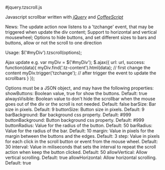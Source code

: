 #jquery.tzscroll.js

Javascript scrollbar written with [*jQuery*](http://jquery.com/) and [*CoffeeScript*](http://jashkenas.github.com/coffee-script/)

News:
   The update action now listens to a 'tzchange' event, that may be triggered when update the div content;
   Support to horizontal and vertical mousewheel;
   Options to hide buttons, and set different sizes to bars and buttons, allow or not the scroll to one direction

Usage: $('#myDiv').tzscroll(options);

Ajax update e.g.
   var myDiv = $('#myDiv');
   $.ajax({
      url: url,
      success: function(data){
         myDiv.find('.tz-content').html(data); // first change the content
         myDiv.trigger('tzchange'); // after trigger the event to update the scrollbars
      }
   });

Options must be a JSON object, and may have the following properties:
   showButtons: Boolean value, true for show the buttons. Default: true 
   alwaysVisible: Boolean value to don't hide the scrollbar when the mouse goes out of the div or the scroll is not needed. Default: false
   barSize: Bar size in pixels. Default: 9
   buttonSize: Button size in pixels. Default: 9
   barBackground: Bar background css property. Default: #999
   buttonBackground: Button background css property. Default: #999
   buttonRadius: Value for the radius of the button. Default: 50
   barRadius: Value for the radius of the bar. Default: 10
   margin: Value in pixels for the margin between the buttons and the edges. Default: 3
   step: Value in pixels for each click in the scroll button or event from the mouse wheel. Default: 30
   interval: Value in miliseconds that sets the interval to repeat the scroll action when keep the button clicked. Default: 50
   allowVertical: Allow vertical scrolling. Default: true
   allowHorizontal: Allow horizontal scrolling. Default: true
	
